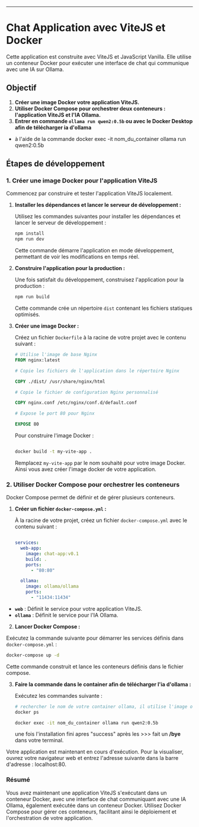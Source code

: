 
---

# Chat Application avec ViteJS et Docker

Cette application est construite avec ViteJS et JavaScript Vanilla. Elle utilise un conteneur Docker pour exécuter une interface de chat qui communique avec une IA sur Ollama.

## Objectif

1. **Créer une image Docker votre application ViteJS.**
2. **Utiliser Docker Compose pour orchestrer deux conteneurs : l'application ViteJS et l'IA Ollama.**
3. **Entrer en commande `ollama run qwen2:0.5b` ou avec le Docker Desktop afin de télécharger ia d'ollama**

- à l'aide de la commande docker exec -it nom_du_container ollama run qwen2:0.5b

## Étapes de développement

### 1. Créer une image Docker pour l'application ViteJS

Commencez par construire et tester l'application ViteJS localement.

1. **Installer les dépendances et lancer le serveur de développement :**

   Utilisez les commandes suivantes pour installer les dépendances et lancer le serveur de développement :

   ```bash
   npm install
   npm run dev
   ```

   Cette commande démarre l'application en mode développement, permettant de voir les modifications en temps réel.

2. **Construire l'application pour la production :**

   Une fois satisfait du développement, construisez l'application pour la production :

   ```bash
   npm run build
   ```

   Cette commande crée un répertoire `dist` contenant les fichiers statiques optimisés.

3. **Créer une image Docker :**

   Créez un fichier `Dockerfile` à la racine de votre projet avec le contenu suivant :

   ```dockerfile
   # Utilise l'image de base Nginx
   FROM nginx:latest

   # Copie les fichiers de l'application dans le répertoire Nginx

   COPY ./dist/ /usr/share/nginx/html

   # Copie le fichier de configuration Nginx personnalisé

   COPY nginx.conf /etc/nginx/conf.d/default.conf

   # Expose le port 80 pour Nginx

   EXPOSE 80
   ```

   Pour construire l'image Docker :

   ```bash

   docker build -t my-vite-app .
   ```

   Remplacez `my-vite-app` par le nom souhaité pour votre image Docker. Ainsi vous avez créer l'image docker de votre application.

### 2. Utiliser Docker Compose pour orchestrer les conteneurs

Docker Compose permet de définir et de gérer plusieurs conteneurs.

1. **Créer un fichier `docker-compose.yml` :**

   À la racine de votre projet, créez un fichier `docker-compose.yml` avec le contenu suivant :

   ```yaml
   
   services:
     web-app:
       image: chat-app:v0.1
       build: .
       ports:
         - "80:80"
   
     ollama:
       image: ollama/ollama
       ports:
         - "11434:11434"
   
   ```

- **`web`** : Définit le service pour votre application ViteJS.
- **`ollama`** : Définit le service pour l'IA Ollama.

2. **Lancer Docker Compose :**

Exécutez la commande suivante pour démarrer les services définis dans `docker-compose.yml` :

```bash
docker-compose up -d
```

Cette commande construit et lance les conteneurs définis dans le fichier compose.

3. **Faire la commande dans le container afin de télécharger l'ia d'ollama :**

   Exécutez les commandes suivante :

   ```bash
   # rechercher le nom de votre container ollama, il utilise l'image ollama/ollama
   docker ps

   docker exec -it nom_du_container ollama run qwen2:0.5b
   ```
   une fois l'installation fini apres "success" après les >>> fait un **/bye** dans votre terminal.
   

Votre application est maintenant en cours d'exécution. Pour la visualiser, ouvrez votre navigateur web et entrez l'adresse suivante dans la barre d'adresse : localhost:80.

### Résumé

Vous avez maintenant une application ViteJS s'exécutant dans un conteneur Docker, avec une interface de chat communiquant avec une IA Ollama, également exécutée dans un conteneur Docker. Utilisez Docker Compose pour gérer ces conteneurs, facilitant ainsi le déploiement et l'orchestration de votre application.

````


